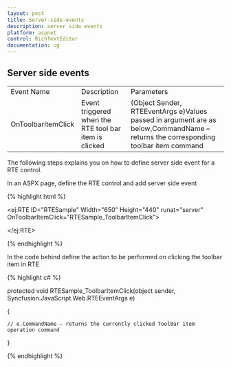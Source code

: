 ```yaml
---
layout: post
title: Server-side-events
description: server side events
platform: aspnet
control: RichTextEditor
documentation: ug
---
```


## Server side events



<table>
<tr>
<td>
Event Name</td><td>
Description</td><td>
Parameters</td></tr>
<tr>
<td>
OnToolbarItemClick</td><td>
Event triggered when the RTE tool bar item is clicked</td><td>
(Object Sender, RTEEventArgs e)Values passed in argument are as below,CommandName – returns the corresponding toolbar item command</td></tr>
</table>
The following steps explains you on how to define server side event for a RTE control.

In an ASPX page, define the RTE control and add server side event

{% highlight html %}



<ej:RTE ID="RTESample" Width="650" Height="440" runat="server" OnToolbarItemClick="RTESample_ToolbarItemClick">        

</ej:RTE>



{% endhighlight %}



In the code behind define the action to be performed on clicking the toolbar item in RTE

{% highlight c# %}

protected void RTESample_ToolbarItemClick(object sender, Syncfusion.JavaScript.Web.RTEEventArgs e)

{    

    // e.CommandName – returns the currently clicked ToolBar item operation command

}



{% endhighlight %}




